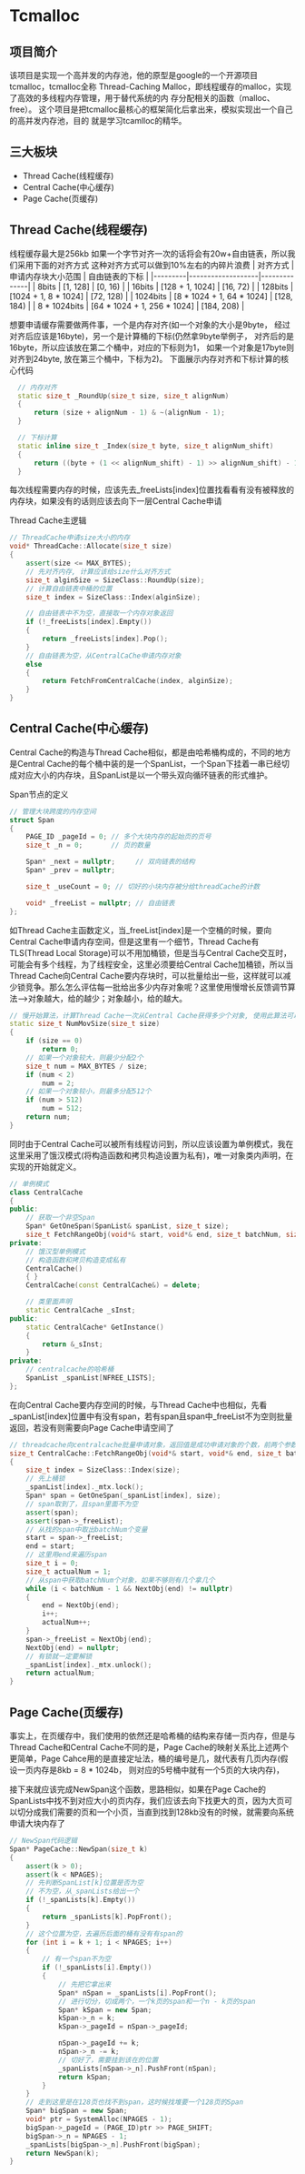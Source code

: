 # Tcmalloc
## 项目简介
  该项⽬是实现⼀个⾼并发的内存池，他的原型是google的⼀个开源项⽬tcmalloc，tcmalloc全称
Thread-Caching Malloc，即线程缓存的malloc，实现了⾼效的多线程内存管理，⽤于替代系统的内
存分配相关的函数（malloc、free）。
  这个项⽬是把tcmalloc最核⼼的框架简化后拿出来，模拟实现出⼀个⾃⼰的⾼并发内存池，⽬的
就是学习tcamlloc的精华。

## 三大板块
- Thread Cache(线程缓存)
- Central Cache(中心缓存)
- Page Cache(页缓存)

## Thread Cache(线程缓存)

  线程缓存最大是256kb
  如果一个字节对齐一次的话将会有20w+自由链表，所以我们采用下面的对齐方式
  这种对齐方式可以做到10%左右的内碎片浪费
  | 对齐方式 | 申请内存块大小范围 | 自由链表的下标 |
  |---------|-------------------|--------------|
  | 8bits | [1, 128] | [0, 16) |
  | 16bits | [128 + 1, 1024] | [16, 72) |
  | 128bits | [1024 + 1, 8 * 1024] | [72, 128) |
  | 1024bits | [8 * 1024 + 1, 64 * 1024] | [128, 184) |
  | 8 * 1024bits | [64 * 1024 + 1, 256 * 1024] | [184, 208) |

  想要申请缓存需要做两件事，一个是内存对齐(如一个对象的大小是9byte， 经过对齐后应该是16byte)，另一个是计算桶的下标(仍然拿9byte举例子， 对齐后的是16byte，所以应该放在第二个桶中，对应的下标则为1， 如果一个对象是17byte则对齐到24byte, 放在第三个桶中，下标为2)。
  下面展示内存对齐和下标计算的核心代码
  ``` cpp
    // 内存对齐
    static size_t _RoundUp(size_t size, size_t alignNum)
    {
        return (size + alignNum - 1) & ~(alignNum - 1);
    }

    // 下标计算
    static inline size_t _Index(size_t byte, size_t alignNum_shift)
    {
        return ((byte + (1 << alignNum_shift) - 1) >> alignNum_shift) - 1;
    }
```
  每次线程需要内存的时候，应该先去_freeLists[index]位置找看看有没有被释放的内存块，如果没有的话则应该去向下一层Central Cache申请

  Thread Cache主逻辑
  ``` cpp
  // ThreadCache申请size大小的内存
  void* ThreadCache::Allocate(size_t size)
  {
      assert(size <= MAX_BYTES);
      // 先对齐内存, 计算应该给size什么对齐方式
      size_t alginSize = SizeClass::RoundUp(size);
      // 计算自由链表中桶的位置
      size_t index = SizeClass::Index(alginSize);
  
      // 自由链表中不为空，直接取一个内存对象返回
      if (!_freeLists[index].Empty())
      {
          return _freeLists[index].Pop();
      }
      // 自由链表为空，从CentralCaChe申请内存对象
      else
      {
          return FetchFromCentralCache(index, alginSize);
      }
  }
```

## Central Cache(中心缓存)

  Central Cache的构造与Thread Cache相似，都是由哈希桶构成的，不同的地方是Central Cache的每个桶中装的是一个SpanList，一个Span下挂着一串已经切成对应大小的内存块，且SpanList是以一个带头双向循环链表的形式维护。
  
Span节点的定义
``` cpp
// 管理大块跨度的内存空间
struct Span
{
    PAGE_ID _pageId = 0; // 多个大块内存的起始页的页号
    size_t _n = 0;       // 页的数量

    Span* _next = nullptr;     // 双向链表的结构
    Span* _prev = nullptr;

    size_t _useCount = 0; // 切好的小块内存被分给threadCache的计数

    void* _freeList = nullptr; // 自由链表
};
```
如Thread Cache主函数定义，当_freeList[index]是一个空桶的时候，要向Central Cache申请内存空间，但是这里有一个细节，Thread Cache有TLS(Thread Local Storage)可以不用加桶锁，但是当与Central Cache交互时，可能会有多个线程，为了线程安全，这里必须要给Central Cache加桶锁，所以当Thread Cache向Central Cache要内存块时，可以批量给出一些，这样就可以减少锁竞争。那么怎么评估每一批给出多少内存对象呢？这里使用慢增长反馈调节算法-->对象越大，给的越少；对象越小，给的越大。

``` cpp
// 慢开始算法，计算Thread Cache一次从Central Cache获得多少个对象, 使用此算法可以控制一次获得[2, 512]个对象
static size_t NumMovSize(size_t size)
{
    if (size == 0)
        return 0;
    // 如果一个对象较大，则最少分配2个
    size_t num = MAX_BYTES / size;
    if (num < 2)
        num = 2;
    // 如果一个对象较小，则最多分配512个
    if (num > 512)
        num = 512;
    return num;
}
```

同时由于Central Cache可以被所有线程访问到，所以应该设置为单例模式，我在这里采用了饿汉模式(将构造函数和拷贝构造设置为私有)，唯一对象类内声明，在实现的开始就定义。
``` cpp
// 单例模式
class CentralCache
{
public:
	// 获取一个非空Span
	Span* GetOneSpan(SpanList& spanList, size_t size);
	size_t FetchRangeObj(void*& start, void*& end, size_t batchNum, size_t size);
private:
	// 饿汉型单例模式
	// 构造函数和拷贝构造变成私有
	CentralCache()
	{ }
	CentralCache(const CentralCache&) = delete;

	// 类里面声明
	static CentralCache _sInst;
public:
	static CentralCache* GetInstance()
	{
		return &_sInst;
	}
private:
	// centralcache的哈希桶
	SpanList _spanList[NFREE_LISTS];
};
```
在向Central Cache要内存空间的时候，与Thread Cache中也相似，先看_spanList[index]位置中有没有span，若有span且span中_freeList不为空则批量返回，若没有则需要向Page Cache申请空间了
``` cpp
// threadcache向centralcache批量申请对象，返回值是成功申请对象的个数，前两个参数是输出型参数
size_t CentralCache::FetchRangeObj(void*& start, void*& end, size_t batchNum, size_t size)
{
	size_t index = SizeClass::Index(size);
	// 先上桶锁
	_spanList[index]._mtx.lock();
	Span* span = GetOneSpan(_spanList[index], size);
	// span取到了，且span里面不为空
	assert(span);
	assert(span->_freeList);
	// 从找的span中取出batchNum个变量
	start = span->_freeList;
	end = start;
	// 这里用end来遍历span
	size_t i = 0;
	size_t actualNum = 1;
	// 从span中获取batchNum个对象，如果不够则有几个拿几个
	while (i < batchNum - 1 && NextObj(end) != nullptr)
	{
		end = NextObj(end);
		i++;
		actualNum++;
	}
	span->_freeList = NextObj(end);
	NextObj(end) = nullptr;
	// 有锁就一定要解锁
	_spanList[index]._mtx.unlock();
	return actualNum;
}
```

## Page Cache(页缓存)

事实上，在页缓存中，我们使用的依然还是哈希桶的结构来存储一页内存，但是与Thread Cache和Central Cache不同的是，Page Cache的映射关系比上述两个更简单，Page Cahce用的是直接定址法，桶的编号是几，就代表有几页内存(假设一页内存是8kb = 8 * 1024b， 则对应的5号桶中就有一个5页的大块内存)，

接下来就应该完成NewSpan这个函数，思路相似，如果在Page Cache的SpanLists中找不到对应大小的页内存，我们应该去向下找更大的页，因为大页可以切分成我们需要的页和一个小页，当直到找到128kb没有的时候，就需要向系统申请大块内存了

``` cpp
// NewSpan代码逻辑
Span* PageCache::NewSpan(size_t k)
{
	assert(k > 0);
	assert(k < NPAGES);
	// 先判断SpanList[k]位置是否为空
	// 不为空，从_spanLists给出一个
	if (!_spanLists[k].Empty())
	{
		return _spanLists[k].PopFront();
	}
	// 这个位置为空，去遍历后面的桶有没有有span的
	for (int i = k + 1; i < NPAGES; i++)
	{
		// 有一个span不为空
		if (!_spanLists[i].Empty())
		{
			// 先把它拿出来
			Span* nSpan = _spanLists[i].PopFront();
			// 进行切分，切成两个，一个k页的span和一个n - k页的span
			Span* kSpan = new Span;
			kSpan->_n = k;
			kSpan->_pageId = nSpan->_pageId;

			nSpan->_pageId += k;
			nSpan->_n -= k;
			// 切好了，需要挂到该在的位置
			_spanLists[nSpan->_n].PushFront(nSpan);
			return kSpan;
		}
	}
	// 走到这里是在128页也找不到span，这时候找堆要一个128页的Span
	Span* bigSpan = new Span;
	void* ptr = SystemAlloc(NPAGES - 1);
	bigSpan->_pageId = (PAGE_ID)ptr >> PAGE_SHIFT;
	bigSpan->_n = NPAGES - 1;
	_spanLists[bigSpan->_n].PushFront(bigSpan);
	return NewSpan(k);
}

```







